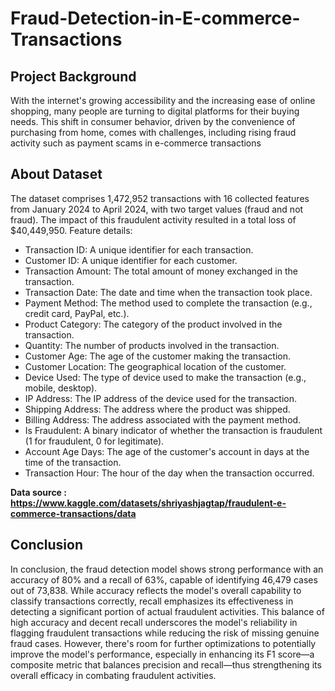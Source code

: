 # Fraud-Detection-in-E-commerce-Transactions
## Project Background
With the internet's growing accessibility and the increasing ease of online shopping, many people are turning to digital platforms for their buying needs. This shift in consumer behavior, driven by the convenience of purchasing from home, comes with challenges, including rising fraud activity such as payment scams  in e-commerce transactions

## About Dataset 
The dataset comprises 1,472,952 transactions with 16 collected features from January 2024 to April 2024, with two target values (fraud and not fraud). The impact of this fraudulent activity resulted in a total loss of $40,449,950. Feature details:
- Transaction ID: A unique identifier for each transaction.
- Customer ID: A unique identifier for each customer.
- Transaction Amount: The total amount of money exchanged in the transaction.
- Transaction Date: The date and time when the transaction took place.
- Payment Method: The method used to complete the transaction (e.g., credit card, PayPal, etc.).
- Product Category: The category of the product involved in the transaction.
- Quantity: The number of products involved in the transaction.
- Customer Age: The age of the customer making the transaction.
- Customer Location: The geographical location of the customer.
- Device Used: The type of device used to make the transaction (e.g., mobile, desktop).
- IP Address: The IP address of the device used for the transaction.
- Shipping Address: The address where the product was shipped.
- Billing Address: The address associated with the payment method.
- Is Fraudulent: A binary indicator of whether the transaction is fraudulent (1 for fraudulent, 0 for legitimate).
- Account Age Days: The age of the customer's account in days at the time of the transaction.
- Transaction Hour: The hour of the day when the transaction occurred.

**Data source : https://www.kaggle.com/datasets/shriyashjagtap/fraudulent-e-commerce-transactions/data**

## Conclusion
In conclusion, the fraud detection model shows strong performance with an accuracy of 80% and a recall of 63%, capable of identifying 46,479 cases out of 73,838. While accuracy reflects the model's overall capability to classify transactions correctly, recall emphasizes its effectiveness in detecting a significant portion of actual fraudulent activities. This balance of high accuracy and decent recall underscores the model's reliability in flagging fraudulent transactions while reducing the risk of missing genuine fraud cases. However, there's room for further optimizations to potentially improve the model's performance, especially in enhancing its F1 score—a composite metric that balances precision and recall—thus strengthening its overall efficacy in combating fraudulent activities.

